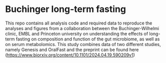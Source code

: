 # Buchinger long-term fasting

This repo contains all analysis code and required data to reproduce the analyses and figures from a collaboration between the Buchinger-Wilhelmi clinic, EMBL and Princeton university on understanding the effects of long-term fasting on composition and function of the gut microbiome, as well as on serum metabolomics. This study combines data of two different studies, namely Genesis and OralFast and the preprint can be found here (https://www.biorxiv.org/content/10.1101/2024.04.19.590209v1)